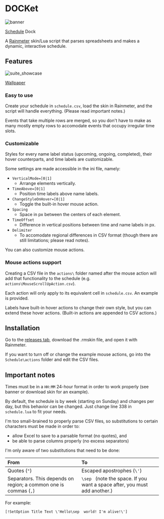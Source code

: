 # DOCKet

![banner](https://user-images.githubusercontent.com/27886422/159879078-210da2cc-d449-4fba-bd2e-e45bf6564bce.png)

[Schedule](https://www.merriam-webster.com/thesaurus/docket) Dock

A [Rainmeter](https://www.rainmeter.net/) skin/Lua script that parses spreadsheets and makes a dynamic, interactive schedule.

## Features

![suite_showcase](https://user-images.githubusercontent.com/27886422/159912205-dd269250-f1c4-47ee-b858-f598084b8074.gif)

[Wallpaper](https://www.deviantart.com/aaronolive/art/Firewatch-Mods-619259473)

### Easy to use

Create your schedule in `schedule.csv`, load the skin in Rainmeter, and the script will handle everything. (Please read important notes.)

Events that take multiple rows are merged, so you don't have to make as many mostly empty rows to accomodate events that occupy irregular time slots.

### Customizable

Styles for every name label status (upcoming, ongoing, completed), their hover counterparts, and time labels are customizable.

Some settings are made accessible in the ini file, namely:

- `VerticalMode=[0|1]`
  - Arrange elements vertically.
- `TimeAbove=[0|1]`
  - Position time labels above name labels.
- `ChangeStyleOnHover=[0|1]`
  - Toggle the built-in hover mouse action.
- `Spacing`
  - Space in px between the centers of each element.
- `TimeOffset`
  - Difference in vertical positions between time and name labels in px.
- `Delimiter`
  - To accomodate regional differences in CSV format (though there are still limitations; please read notes).

You can also customize mouse actions.

### Mouse actions support

Creating a CSV file in the `actions\` folder named after the mouse action will add that functionality to the schedule (e.g. `actions\MouseScrollUpAction.csv`).

Each action will only apply to its equivalent cell in `schedule.csv`. An example is provided.

Labels have built-in hover actions to change their own style, but you can extend these hover actions. (Built-in actions are appended to CSV actions.)

## Installation

Go to the [releases tab](https://github.com/ChuseCubr/RM-Docket/releases), download the .rmskin file, and open it with Rainmeter.

If you want to turn off or change the example mouse actions, go into the `Schedule\actions` folder and edit the CSV files.

## Important notes

Times must be in a `HH:MM` 24-hour format in order to work properly (see banner or download skin for an example).

By default, the schedule is by week (starting on Sunday) and changes per day, but this behavior can be changed. Just change line 338 in `schedule.lua` to fit your needs.

I'm too small-brained to properly parse CSV files, so substitutions to certain characters must be made in order to:

- allow Excel to save to a parsable format (no quotes), and
- be able to parse columns properly (no excess separators)

I'm only aware of two substitutions that need to be done:

| From | To |
|:--|:--|
| Quotes (`"`) | Escaped apostrophes (`\'`) |
| Separators. This depends on region; a common one is commas (`,`) | `\sep ` (note the space. If you want a space after, you must add another.) |

For example:

```
[!SetOption Title Text \'Hello\sep  world! I'm alive!\']
```
